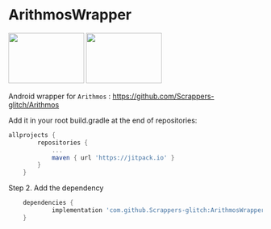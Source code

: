 # ArithmosWrapper 
 <img src="https://user-images.githubusercontent.com/60224159/153550259-29d450b7-3fa7-45dd-a745-9846865f424e.svg" width="150" height="100">  <img src="https://user-images.githubusercontent.com/60224159/148698536-753320a3-44a0-42ea-9f47-afcb1d3f7cab.png" width="150" height="100"> 

Android wrapper for `Arithmos` : https://github.com/Scrappers-glitch/Arithmos

Add it in your root build.gradle at the end of repositories:
```gradle
allprojects {
		repositories {
			...
			maven { url 'https://jitpack.io' }
		}
	}
```
Step 2. Add the dependency
```gradle
	dependencies {
	        implementation 'com.github.Scrappers-glitch:ArithmosWrapper:alpha-0.1v'
	}
 ```
